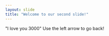 ```yaml
---
layout: slide
title: "Welcome to our second slide!"
---
```

"I love you 3000"
Use the left arrow to go back!
